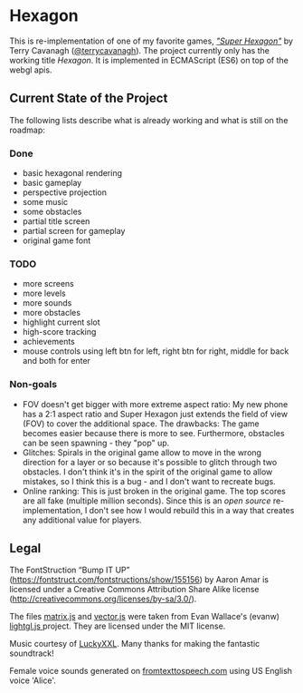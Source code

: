 # Hexagon
This is re-implementation of one of my favorite games, [*"Super Hexagon"*](http://distractionware.com/blog/2012/09/super-hexagon/) by Terry Cavanagh ([@terrycavanagh](https://twitter.com/terrycavanagh)).
The project currently only has the working title *Hexagon*.
It is implemented in ECMAScript (ES6) on top of the webgl apis.

## Current State of the Project
The following lists describe what is already working and what is still on the roadmap:

### Done
* basic hexagonal rendering
* basic gameplay
* perspective projection
* some music
* some obstacles
* partial title screen
* partial screen for gameplay
* original game font

### TODO
* more screens
* more levels
* more sounds
* more obstacles
* highlight current slot
* high-score tracking
* achievements
* mouse controls using left btn for left, right btn for right, middle for back and both for enter

### Non-goals
* FOV doesn't get bigger with more extreme aspect ratio:
    My new phone has a 2:1 aspect ratio and Super Hexagon just extends the field of view (FOV) to cover the additional space.
    The drawbacks: The game becomes easier because there is more to see. Furthermore, obstacles can be seen spawning - they "pop" up.
* Glitches:
    Spirals in the original game allow to move in the wrong direction for a layer or so because it's possible to glitch through two obstacles.
    I don't think it's in the spirit of the original game to allow mistakes, so I think this is a bug - and I don't want to recreate bugs.
* Online ranking:
    This is just broken in the original game. The top scores are all fake (multiple million seconds).
    Since this is an *open source* re-implementation, I don't see how I would rebuild this in a way that creates any additional value for players.

## Legal
The FontStruction “Bump IT UP”
(https://fontstruct.com/fontstructions/show/155156) by Aaron Amar is licensed
under a Creative Commons Attribution Share Alike license
(http://creativecommons.org/licenses/by-sa/3.0/).

The files [matrix.js](matrix.js) and [vector.js](vector.js) were taken from Evan Wallace's (evanw) [lightgl.js ](https://github.com/evanw/lightgl.js/) project.
They are licensed under the MIT license.

Music courtesy of [LuckyXXL](https://github.com/luckyxxl).
Many thanks for making the fantastic soundtrack!

Female voice sounds generated on [fromtexttospeech.com](http://www.fromtexttospeech.com/) using US English voice 'Alice'.
